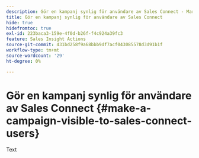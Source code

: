 ```yaml
---
description: Gör en kampanj synlig för användare av Sales Connect - Marketo Docs - produktdokumentation
title: Gör en kampanj synlig för användare av Sales Connect
hide: true
hidefromtoc: true
exl-id: 223baca3-159e-4f0d-b26f-f4c924a39fc3
feature: Sales Insight Actions
source-git-commit: 431bd258f9a68bbb9df7acf043085578d3d91b1f
workflow-type: tm+mt
source-wordcount: '29'
ht-degree: 0%

---
```


# Gör en kampanj synlig för användare av Sales Connect {#make-a-campaign-visible-to-sales-connect-users}

Text
